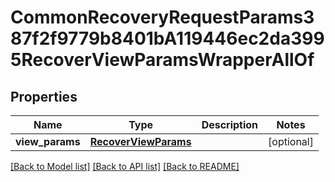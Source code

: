 # CommonRecoveryRequestParams387f2f9779b8401bA119446ec2da3995RecoverViewParamsWrapperAllOf


## Properties
Name | Type | Description | Notes
------------ | ------------- | ------------- | -------------
**view_params** | [**RecoverViewParams**](RecoverViewParams.md) |  | [optional] 

[[Back to Model list]](../README.md#documentation-for-models) [[Back to API list]](../README.md#documentation-for-api-endpoints) [[Back to README]](../README.md)


